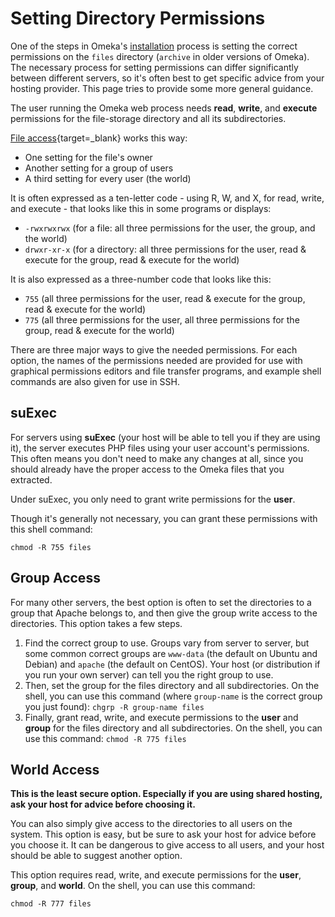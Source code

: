 # Setting Directory Permissions

One of the steps in Omeka's [installation](Installation.md) process is setting the correct permissions on the `files` directory (`archive` in older versions of Omeka). The necessary process for setting permissions can differ significantly between different servers, so it's often best to get specific advice from your hosting provider. This page tries to provide some more general guidance.

The user running the Omeka web process needs **read**, **write**, and **execute** permissions for the file-storage directory and all its subdirectories. 

[File access](https://en.wikipedia.org/wiki/File-system_permissions#Notation_of_traditional_Unix_permissions){target=_blank} works this way:

- One setting for the file's owner
- Another setting for a group of users
- A third setting for every user (the world)

It is often expressed as a ten-letter code - using R, W, and X, for read, write, and execute - that looks like this in some programs or displays:

- `-rwxrwxrwx` (for a file: all three permissions for the user, the group, and the world)
- `drwxr-xr-x` (for a directory: all three permissions for the user, read & execute for the group, read & execute for the world)

It is also expressed as a three-number code that looks like this:

- `755` (all three permissions for the user, read & execute for the group, read & execute for the world)
- `775` (all three permissions for the user, all three permissions for the group, read & execute for the world)

There are three major ways to give the needed permissions. For each option, the names of the permissions needed are provided for use with graphical permissions editors and file transfer programs, and example shell commands are also given for use in SSH.

suExec
-----------------------------------------------------
For servers using **suExec** (your host will be able to tell you if they are using it), the server executes PHP files using your user account's permissions. This often means you don't need to make any changes at all, since you should already have the proper access to the Omeka files that you extracted.

Under suExec, you only need to grant write permissions for the **user**.

Though it's generally not necessary, you can grant these permissions with this shell command: 
```
chmod -R 755 files
```

Group Access
--------------------------------------------------------------

For many other servers, the best option is often to set the directories to a group that Apache belongs to, and then give the group write access to the directories. This option takes a few steps.

1.  Find the correct group to use. Groups vary from server to server, but some common correct groups are `www-data` (the default on Ubuntu and Debian) and `apache` (the default on CentOS). Your host (or distribution if you run your own server) can tell you the right group to use.
2.  Then, set the group for the files directory and all subdirectories. On the shell, you can use this command (where `group-name` is the correct group you just found): 
	```chgrp -R group-name files```
3.  Finally, grant read, write, and execute permissions to the **user** and **group** for the files directory and all subdirectories. On the shell, you can use this command:
	```chmod -R 775 files```

World Access
-----------------------------------------------------
**This is the least secure option. Especially if you are using shared hosting, ask your host for advice before choosing it.**

You can also simply give access to the directories to all users on the system. This option is easy, but be sure to ask your host for advice before you choose it. It can be dangerous to give access to all users, and your host should be able to suggest another option.

This option requires read, write, and execute permissions for the **user**, **group**, and **world**. On the shell, you can use this command:

```
chmod -R 777 files
```